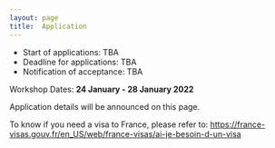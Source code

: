 ```yaml
---
layout: page
title:  Application
---
```


- Start of applications: TBA
- Deadline for applications: TBA
- Notification of acceptance: TBA

Workshop Dates: **24 January - 28 January 2022**


<!--**The application form is available at [this](https://forms.gle/j7RwefC6E4wK6kAJ9) link.**-->

<!--**You will be asked to attach your CV in pdf format (max 5 pages, including a list of your most relevant publications).**-->

Application details will be announced on this page.

To know if you need a visa to France, please refer to:  <https://france-visas.gouv.fr/en_US/web/france-visas/ai-je-besoin-d-un-visa>

<!--**
# Registration

The workshop registration fee is CHF .- (~€) and it includes:

- Accommodation from Monday to Friday (4 nights)

- Breakfast + Lunch + Dinner (From Monday Lunch to Friday Lunch)

- Coffee Breaks

- Social Dinner

- Transport X-Y-X**


## Registration deadline:
- 


## Payment method:

TBA

<!-- To pay the registration fee, please make a bank transfer of CHF 200.- **in swiss francs** with the mention "FirstName_LastName" to the following account:   

Address:  
Winter Workshop on Complex Systems Association  
Zürich  
Switzerland  

IBAN : CH02 0900 0000 1534 2239 1  

BIC : POFICHBEXXX  

Reference/Message: FirstName_LastName  

For international transfers, always provide the IBAN and the BIC. -->
